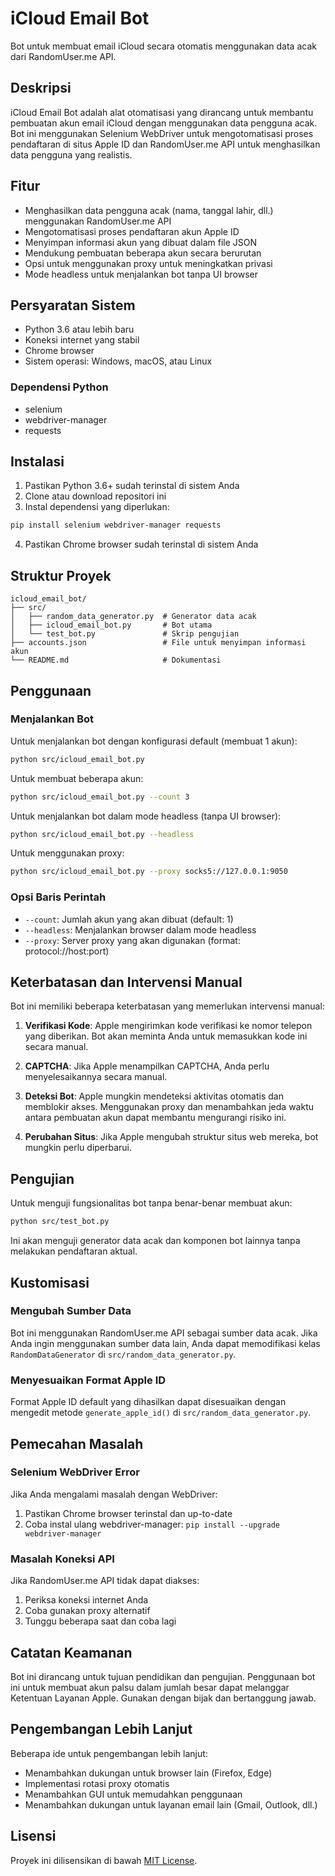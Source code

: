 # iCloud Email Bot

Bot untuk membuat email iCloud secara otomatis menggunakan data acak dari RandomUser.me API.

## Deskripsi

iCloud Email Bot adalah alat otomatisasi yang dirancang untuk membantu pembuatan akun email iCloud dengan menggunakan data pengguna acak. Bot ini menggunakan Selenium WebDriver untuk mengotomatisasi proses pendaftaran di situs Apple ID dan RandomUser.me API untuk menghasilkan data pengguna yang realistis.

## Fitur

- Menghasilkan data pengguna acak (nama, tanggal lahir, dll.) menggunakan RandomUser.me API
- Mengotomatisasi proses pendaftaran akun Apple ID
- Menyimpan informasi akun yang dibuat dalam file JSON
- Mendukung pembuatan beberapa akun secara berurutan
- Opsi untuk menggunakan proxy untuk meningkatkan privasi
- Mode headless untuk menjalankan bot tanpa UI browser

## Persyaratan Sistem

- Python 3.6 atau lebih baru
- Koneksi internet yang stabil
- Chrome browser
- Sistem operasi: Windows, macOS, atau Linux

### Dependensi Python

- selenium
- webdriver-manager
- requests

## Instalasi

1. Pastikan Python 3.6+ sudah terinstal di sistem Anda
2. Clone atau download repositori ini
3. Instal dependensi yang diperlukan:

```bash
pip install selenium webdriver-manager requests
```

4. Pastikan Chrome browser sudah terinstal di sistem Anda

## Struktur Proyek

```
icloud_email_bot/
├── src/
│   ├── random_data_generator.py  # Generator data acak
│   ├── icloud_email_bot.py       # Bot utama
│   └── test_bot.py               # Skrip pengujian
├── accounts.json                 # File untuk menyimpan informasi akun
└── README.md                     # Dokumentasi
```

## Penggunaan

### Menjalankan Bot

Untuk menjalankan bot dengan konfigurasi default (membuat 1 akun):

```bash
python src/icloud_email_bot.py
```

Untuk membuat beberapa akun:

```bash
python src/icloud_email_bot.py --count 3
```

Untuk menjalankan bot dalam mode headless (tanpa UI browser):

```bash
python src/icloud_email_bot.py --headless
```

Untuk menggunakan proxy:

```bash
python src/icloud_email_bot.py --proxy socks5://127.0.0.1:9050
```

### Opsi Baris Perintah

- `--count`: Jumlah akun yang akan dibuat (default: 1)
- `--headless`: Menjalankan browser dalam mode headless
- `--proxy`: Server proxy yang akan digunakan (format: protocol://host:port)

## Keterbatasan dan Intervensi Manual

Bot ini memiliki beberapa keterbatasan yang memerlukan intervensi manual:

1. **Verifikasi Kode**: Apple mengirimkan kode verifikasi ke nomor telepon yang diberikan. Bot akan meminta Anda untuk memasukkan kode ini secara manual.

2. **CAPTCHA**: Jika Apple menampilkan CAPTCHA, Anda perlu menyelesaikannya secara manual.

3. **Deteksi Bot**: Apple mungkin mendeteksi aktivitas otomatis dan memblokir akses. Menggunakan proxy dan menambahkan jeda waktu antara pembuatan akun dapat membantu mengurangi risiko ini.

4. **Perubahan Situs**: Jika Apple mengubah struktur situs web mereka, bot mungkin perlu diperbarui.

## Pengujian

Untuk menguji fungsionalitas bot tanpa benar-benar membuat akun:

```bash
python src/test_bot.py
```

Ini akan menguji generator data acak dan komponen bot lainnya tanpa melakukan pendaftaran aktual.

## Kustomisasi

### Mengubah Sumber Data

Bot ini menggunakan RandomUser.me API sebagai sumber data acak. Jika Anda ingin menggunakan sumber data lain, Anda dapat memodifikasi kelas `RandomDataGenerator` di `src/random_data_generator.py`.

### Menyesuaikan Format Apple ID

Format Apple ID default yang dihasilkan dapat disesuaikan dengan mengedit metode `generate_apple_id()` di `src/random_data_generator.py`.

## Pemecahan Masalah

### Selenium WebDriver Error

Jika Anda mengalami masalah dengan WebDriver:

1. Pastikan Chrome browser terinstal dan up-to-date
2. Coba instal ulang webdriver-manager: `pip install --upgrade webdriver-manager`

### Masalah Koneksi API

Jika RandomUser.me API tidak dapat diakses:

1. Periksa koneksi internet Anda
2. Coba gunakan proxy alternatif
3. Tunggu beberapa saat dan coba lagi

## Catatan Keamanan

Bot ini dirancang untuk tujuan pendidikan dan pengujian. Penggunaan bot ini untuk membuat akun palsu dalam jumlah besar dapat melanggar Ketentuan Layanan Apple. Gunakan dengan bijak dan bertanggung jawab.

## Pengembangan Lebih Lanjut

Beberapa ide untuk pengembangan lebih lanjut:

- Menambahkan dukungan untuk browser lain (Firefox, Edge)
- Implementasi rotasi proxy otomatis
- Menambahkan GUI untuk memudahkan penggunaan
- Menambahkan dukungan untuk layanan email lain (Gmail, Outlook, dll.)

## Lisensi

Proyek ini dilisensikan di bawah [MIT License](https://opensource.org/licenses/MIT).
